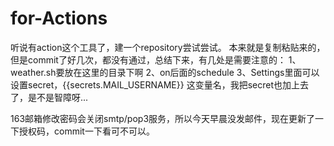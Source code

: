 # for-Actions
听说有action这个工具了，建一个repository尝试尝试。
本来就是复制粘贴来的，但是commit了好几次，都没有通过，总结下来，有几处是需要注意的：
1、weather.sh要放在这里的目录下啊
2、on后面的schedule
3、Settings里面可以设置secret，{{secrets.MAIL_USERNAME}} 这变量名，我把secret也加上去了，是不是智障呀...

163邮箱修改密码会关闭smtp/pop3服务，所以今天早晨没发邮件，现在更新了一下授权码，commit一下看可不可以。
